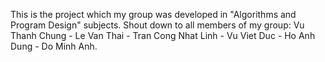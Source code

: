 This is the project which my group was developed in "Algorithms and Program Design" subjects.
Shout down to all members of my group: Vu Thanh Chung - Le Van Thai - Tran Cong Nhat Linh - Vu Viet Duc - Ho Anh Dung - Do Minh Anh.
